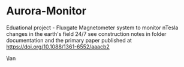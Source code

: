 # Aurora-Monitor
Eduational project - Fluxgate Magnetometer system to monitor nTesla changes in the earth's field 24/7
see construction notes in folder documentation and the primary paper published at https://doi.org/10.1088/1361-6552/aaacb2

\Ian
